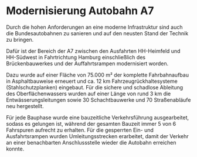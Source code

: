 # Modernisierung Autobahn A7

Durch die hohen Anforderungen an eine moderne Infrastruktur sind auch die 
Bundesautobahnen zu sanieren und auf den neusten Stand der Technik zu 
bringen.

Dafür ist der Bereich der A7 zwischen den Ausfahrten 
HH-Heimfeld und HH-Südwest in Fahrtrichtung Hamburg einschließlich des 
Brückenbauwerkes und der Auffahrtsrampen modernisiert worden.

Dazu wurde auf einer Fläche von 75.000 m² der komplette Fahrbahnaufbau in 
Asphaltbauweise erneuert und ca. 12 km Fahrzeugrückhaltesysteme 
(Stahlschutzplanken) eingebaut. Für die sichere und schadlose Ableitung 
des Oberflächenwassers wurden auf einer Länge von rund 3 km die 
Entwässerungsleitungen sowie 30 Schachtbauwerke und 70 Straßenabläufe 
neu hergestellt.

Für jede Bauphase wurde eine bauzeitliche 
Verkehrsführung ausgearbeitet, sodass es gelungen ist, während der 
gesamten Bauzeit immer 5 von 6 Fahrspuren aufrecht zu erhalten. Für die 
gesperrten Ein- und Ausfahrtsrampen wurden Umleitungsstrecken 
erarbeitet, damit der Verkehr an einer benachbarten Anschlussstelle 
wieder die Autobahn erreichen konnte.